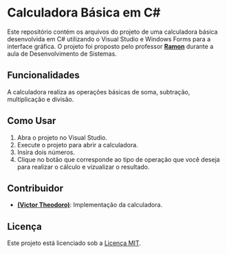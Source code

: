 # Calculadora Básica em C#

Este repositório contém os arquivos do projeto de uma calculadora básica desenvolvida em C# utilizando o Visual Studio e Windows Forms para a interface gráfica. O projeto foi proposto pelo professor **[Ramon](https://github.com/ramtrigodev)** durante a aula de Desenvolvimento de Sistemas.

## Funcionalidades

A calculadora realiza as operações básicas de soma, subtração, multiplicação e divisão.

## Como Usar

1. Abra o projeto no Visual Studio.
2. Execute o projeto para abrir a calculadora.
3. Insira dois números.
4. Clique no botão que corresponde ao tipo de operação que você deseja para realizar o cálculo e vizualizar o resultado.

## Contribuidor

- **[(Victor Theodoro)](https://github.com/VTheodoro)**: Implementação da calculadora.

## Licença

Este projeto está licenciado sob a [Licença MIT](LICENSE).
